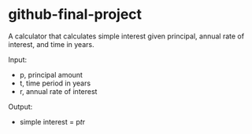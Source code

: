 # github-final-project

A calculator that calculates simple interest given principal, annual rate of interest, and time in years.

Input:
- p, principal amount
- t, time period in years
- r, annual rate of interest

Output:
- simple interest = p*t*r
